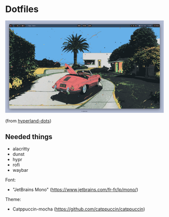 # Dotfiles

<p align="center">
  <img src="github/desktop.png" alt="Description of Image">
</p>

(from [hyperland-dots](https://github.com/linuxmobile/hyprland-dots/))

## Needed things

* alacritty
* dunst
* hypr
* rofi
* waybar

Font:
* "JetBrains Mono" (https://www.jetbrains.com/fr-fr/lp/mono/)

Theme:
* Catppuccin-mocha (https://github.com/catppuccin/catppuccin)
